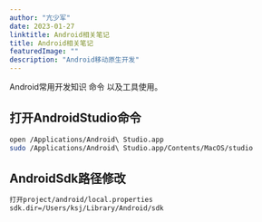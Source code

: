 ```yaml
---
author: "亢少军"
date: 2023-01-27
linktitle: Android相关笔记
title: Android相关笔记
featuredImage: ""
description: "Android移动原生开发"
---
```


Android常用开发知识 命令 以及工具使用。

## 打开AndroidStudio命令
```bash
open /Applications/Android\ Studio.app
sudo /Applications/Android\ Studio.app/Contents/MacOS/studio
```

## AndroidSdk路径修改
```bash
打开project/android/local.properties
sdk.dir=/Users/ksj/Library/Android/sdk
```

